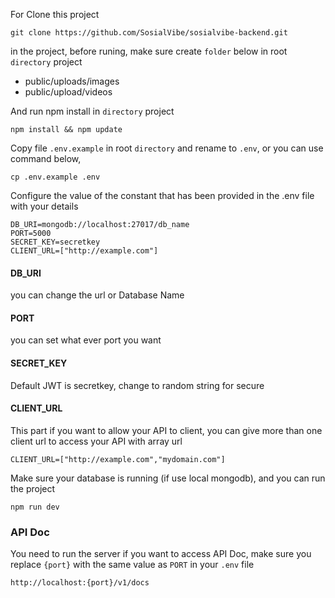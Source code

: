 For Clone this project
```sheel
git clone https://github.com/SosialVibe/sosialvibe-backend.git
```

in the project, before runing, make sure create `folder` below in root `directory` project
- public/uploads/images
- public/upload/videos

And run npm install in `directory` project 
```sheel
npm install && npm update
```

Copy file `.env.example` in root `directory` and rename to `.env`, or you can use command below, 
```sheel
cp .env.example .env
```

Configure the value of the constant that has been provided in the .env file with your details
```sheel
DB_URI=mongodb://localhost:27017/db_name 
PORT=5000                                
SECRET_KEY=secretkey                     
CLIENT_URL=["http://example.com"]        
```
#### DB_URI 
you can change the url or Database Name

#### PORT
you can set what ever port you want 

#### SECRET_KEY
Default JWT is secretkey, change to random string for secure

#### CLIENT_URL
This part if you want to allow your API to client, you can give more than one client url to access your API with array url
```shell
CLIENT_URL=["http://example.com","mydomain.com"]
```

Make sure your database is running (if use local mongodb), and you can run the project
```
npm run dev
```

### API Doc
You need to run the server if you want to access API Doc, make sure you replace `{port}` with the same value as `PORT` in your `.env` file
```
http://localhost:{port}/v1/docs
```

